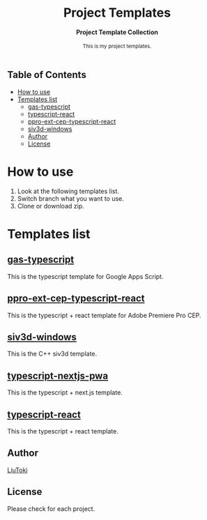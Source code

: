<h1 align="center">Project Templates</h1>

<div align="center">
    <strong>Project Template Collection</strong>
</div>

<br/>

<div align="center">
    <sub>
        This is my project templates.
    </sub>
</div>

<br/>

## Table of Contents
- [How to use](#how-to-use)
- [Templates list](#templates-list)
	- [gas-typescript](#gas-typescript)
	- [typescript-react](#typescript-react)
	- [ppro-ext-cep-typescript-react](#ppro-ext-cep-typescript-react)
	- [siv3d-windows](#siv3d-windows)
	- [Author](#author)
	- [License](#license)

# How to use
1. Look at the following templates list.
1. Switch branch what you want to use.
1. Clone or download zip.

# Templates list
## [gas-typescript](https://github.com/LiuToki/project-templates/tree/gas-typescript)
This is the typescript template for Google Apps Script.

## [ppro-ext-cep-typescript-react](https://github.com/LiuToki/project-templates/tree/ppro-ext-cep-typescript-react)
This is the typescript + react template for Adobe Premiere Pro CEP.

## [siv3d-windows](https://github.com/LiuToki/project-templates/tree/siv3d-windows)
This is the C++ siv3d template.

## [typescript-nextjs-pwa](https://github.com/LiuToki/project-templates/tree/typescript-nextjs-pwa)
This is the typescript + next.js template.

## [typescript-react](https://github.com/LiuToki/project-templates/tree/typescript-react)
This is the typescript + react template.

## Author
[LiuToki](https://github.com/LiuToki)

## License
Please check for each project.
